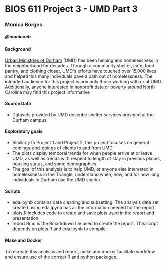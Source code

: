 # BIOS 611 Project 3 - UMD Part 3
### Monica Borges 
##### @monicaeb

#### Background
[Urban Ministries of Durham](http://umdurham.org/) (UMD) has been helping end homelessness in the neighborhood for decades. Through a community shelter, cafe, food pantry, and clothing closet, UMD's efforts have touched over 15,000 lives and helped this many individuals pave a path out of homelessness. 
The intended audience for this project is primarily those working with or at UMD. Additionally, anyone interested in nonprofit data or poverty around North Carolina may find this project informative

#### Source Data
* Datasets provided by UMD describe shelter services provided at the Durham campus. 

#### Exploratory goals
* Similarly to Project 1 and Project 2, this project focuses on general comings-and-goings of clients to and from UMD. 
* The plots display temporal trends for when people arrive at or leave UMD, as well as trends with respect to length of stay in previous places, housing status, and some demographics.
* The goal of this analysis is to help UMD, or anyone else interested in homelessness in the Triangle, understand when, how, and for how long individuals in Durham use the UMD shelter.

#### Scripts
* eda.ipynb contains data cleaning and subsetting. The analysis data set created using eda.ipynb has all the information needed for the report.
* plots.R includes code to create and save plots used in the report and presentation.
* report.Rmd is the Rmarkdown file used to create the report. This script depends on plots.R and eda.ipynb to compile.

#### Make and Docker
To recreate this analysis and report, make and docker facilitate workflow and ensure use of the correct R and python packages.





